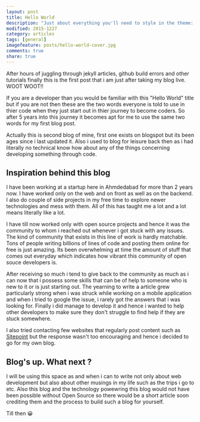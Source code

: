 ```yaml
---
layout: post
title: Hello World
description: "Just about everything you'll need to style in the theme: headings, paragraphs, blockquotes, tables, code blocks, and more."
modified: 2015-1227
category: articles
tags: [general]
imagefeature: posts/hello-world-cover.jpg
comments: true
share: true
---
```


After hours of juggling through jekyll articles, github build errors and other tutorials finally this is the first post that i am just after taking my blog live. WOOT WOOT!!

If you are a developer than you would be familiar with this "Hello World" title but if you are not then these are the two words everyone is told to use in thier code when they just start out in thier journey to become coders. So after 5 years into this journey it becomes apt for me to use the same two words for my first blog post.

Actually this is second blog of mine, first one exists on blogspot but its been ages since i last updated it. Also i used to blog for leisure back then as i had literally no technical know how about any of the things concerning developing something through code. 

## Inspiration behind this blog

I have been working at a startup here in Ahmdedabad for more than 2 years now. I have worked only on the web and on front as well as on the backend. I also do couple of side projects in my free time to explore newer technologies and mess with them. All of this has taught me a lot and a lot means literally like a lot.

I have till now worked only with open source projects and hence it was the community to whom i reached out whenever i got stuck with any issues. The kind of community that exists in this line of work is hardly matchable. Tons of people writing billions of lines of code and posting them online for free is just amazing. Its been overwhelming at time the amount of stuff that comes out everyday which indicates how vibrant this community of open souce developers is.

After receiving so much i tend to give back to the community as much as i can now that i possess some skills that can be of help to someone who is new to it or is just starting out. The yearning to write a article grew particularly strong when i was struck while working on a mobile application and when i tried to google the issue, i rarely got the answers that i was looking for. Finally i did manage to develop it and hence i wanted to help other developers to make sure they don't struggle to find help if they are stuck somewhere.

I also tried contacting few websites that regularly post content such as [Sitepoint](http://sitepoint.com) but the response wasn't too encouraging and hence i decided to go for my own blog.

## Blog's up. What next ?

I will be using this space as and when i can to write not only about web development but also about other musings in my life such as the trips i go to etc. Also this blog and the technology powewring this blog would not have been possible without Open Source so there would be a short article soon crediting them and the process to build such a blog for yourself.

Till then 😀
